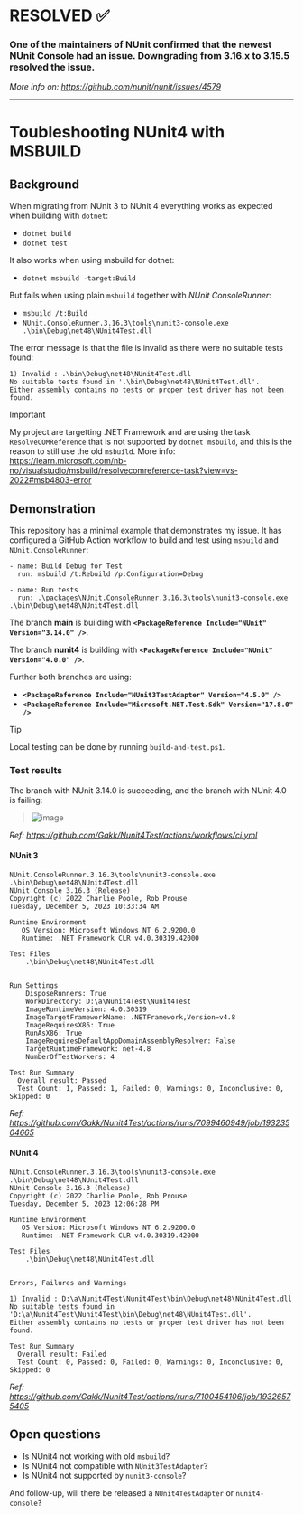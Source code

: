 # RESOLVED ✅

### One of the maintainers of NUnit confirmed that the newest NUnit Console had an issue. Downgrading from 3.16.x to 3.15.5 resolved the issue.

_More info on: https://github.com/nunit/nunit/issues/4579_

<hr />

# Toubleshooting NUnit4 with MSBUILD

## Background

When migrating from NUnit 3 to NUnit 4 everything works as expected when building with `dotnet`:

 - `dotnet build`
 - `dotnet test`

It also works when using msbuild for dotnet:

- `dotnet msbuild -target:Build`

But fails when using plain `msbuild` together with _NUnit ConsoleRunner_:

- `msbuild /t:Build`
- `NUnit.ConsoleRunner.3.16.3\tools\nunit3-console.exe .\bin\Debug\net48\NUnit4Test.dll`

The error message is that the file is invalid as there were no suitable tests found:

```
1) Invalid : .\bin\Debug\net48\NUnit4Test.dll
No suitable tests found in '.\bin\Debug\net48\NUnit4Test.dll'.
Either assembly contains no tests or proper test driver has not been found.
```

> [!IMPORTANT]
> My project are targetting .NET Framework and are using the task `ResolveCOMReference` that is not supported
> by `dotnet msbuild`, and this is the reason to still use the old `msbuild`. More info:
> https://learn.microsoft.com/nb-no/visualstudio/msbuild/resolvecomreference-task?view=vs-2022#msb4803-error

## Demonstration

This repository has a minimal example that demonstrates my issue. It has configured a GitHub Action
workflow to build and test using `msbuild` and `NUnit.ConsoleRunner`:

```
- name: Build Debug for Test
  run: msbuild /t:Rebuild /p:Configuration=Debug

- name: Run tests
  run: .\packages\NUnit.ConsoleRunner.3.16.3\tools\nunit3-console.exe .\bin\Debug\net48\NUnit4Test.dll
```

The branch **main** is building with **`<PackageReference Include="NUnit" Version="3.14.0" />`**.

The branch **nunit4** is building with **`<PackageReference Include="NUnit" Version="4.0.0" />`**.

Further both branches are using:
 - **`<PackageReference Include="NUnit3TestAdapter" Version="4.5.0" />`**
 - **`<PackageReference Include="Microsoft.NET.Test.Sdk" Version="17.8.0" />`**

> [!TIP]
> Local testing can be done by running `build-and-test.ps1`.

### Test results

The branch with NUnit 3.14.0 is succeeding, and the branch with NUnit 4.0 is failing:

> ![image](https://github.com/Gakk/Nunit4Test/assets/5013909/5e8af40f-6d44-4834-b6a4-0e2a35eb7092)

_Ref: https://github.com/Gakk/Nunit4Test/actions/workflows/ci.yml_


#### NUnit 3

```
NUnit.ConsoleRunner.3.16.3\tools\nunit3-console.exe .\bin\Debug\net48\NUnit4Test.dll
NUnit Console 3.16.3 (Release)
Copyright (c) 2022 Charlie Poole, Rob Prouse
Tuesday, December 5, 2023 10:33:34 AM

Runtime Environment
   OS Version: Microsoft Windows NT 6.2.9200.0
   Runtime: .NET Framework CLR v4.0.30319.42000

Test Files
    .\bin\Debug\net48\NUnit4Test.dll


Run Settings
    DisposeRunners: True
    WorkDirectory: D:\a\Nunit4Test\Nunit4Test
    ImageRuntimeVersion: 4.0.30319
    ImageTargetFrameworkName: .NETFramework,Version=v4.8
    ImageRequiresX86: True
    RunAsX86: True
    ImageRequiresDefaultAppDomainAssemblyResolver: False
    TargetRuntimeFramework: net-4.8
    NumberOfTestWorkers: 4

Test Run Summary
  Overall result: Passed
  Test Count: 1, Passed: 1, Failed: 0, Warnings: 0, Inconclusive: 0, Skipped: 0
```
_Ref: https://github.com/Gakk/Nunit4Test/actions/runs/7099460949/job/19323504665_

#### NUnit 4

```
NUnit.ConsoleRunner.3.16.3\tools\nunit3-console.exe .\bin\Debug\net48\NUnit4Test.dll
NUnit Console 3.16.3 (Release)
Copyright (c) 2022 Charlie Poole, Rob Prouse
Tuesday, December 5, 2023 12:06:28 PM

Runtime Environment
   OS Version: Microsoft Windows NT 6.2.9200.0
   Runtime: .NET Framework CLR v4.0.30319.42000

Test Files
    .\bin\Debug\net48\NUnit4Test.dll


Errors, Failures and Warnings

1) Invalid : D:\a\Nunit4Test\Nunit4Test\bin\Debug\net48\NUnit4Test.dll
No suitable tests found in 'D:\a\Nunit4Test\Nunit4Test\bin\Debug\net48\NUnit4Test.dll'.
Either assembly contains no tests or proper test driver has not been found.

Test Run Summary
  Overall result: Failed
  Test Count: 0, Passed: 0, Failed: 0, Warnings: 0, Inconclusive: 0, Skipped: 0
```
_Ref: https://github.com/Gakk/Nunit4Test/actions/runs/7100454106/job/19326575405_

## Open questions

- Is NUnit4 not working with old `msbuild`?
- Is NUnit4 not compatible with `NUnit3TestAdapter`?
- Is NUnit4 not supported by `nunit3-console`?

And follow-up, will there be released a `NUnit4TestAdapter` or `nunit4-console`?
